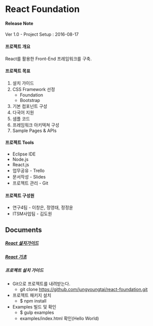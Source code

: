 React Foundation
================

#### Release Note
Ver 1.0 - Project Setup : 2016-08-17


#### 프로젝트 개요
React를 활용한 Front-End 프레임워크를 구축.

#### 프로젝트 목표
1. 설치 가이드
2. CSS Framework 선정
	- Foundation
	- Bootstrap
3. 기본 컴포넌트 구성
4. 다국어 지원
5. 샘플 코드
6. 프레임워크 아키텍쳐 구성
7. Sample Pages & APIs

#### 프로젝트 Tools
- Eclipse IDE
- Node.js
- React.js
- 업무공유 - Trello
- 문서작성 - Slides
- 프로젝트 관리 - Git

#### 프로젝트 구성원
- 연구4팀 - 이창은, 정영태, 정정윤
- ITSM사업팀 - 김도원 
 

Documents
---------
##### [React 설치가이드](http://slides.com/jungyoungtai/react-foundation)
##### [React 기초](http://slides.com/jungyoungtai/react-foundation-basic)
##### 프로젝트 설치 가이드
- Git으로 프로젝트를 내려받는다.
	- git clone https://github.com/jungyoungtai/react-foundation.git
- 프로젝트 패키지 설치
	- $ npm install
- Examples 빌드 및 확인
	- $ gulp examples
	- examples/index.html 확인(Hello World)